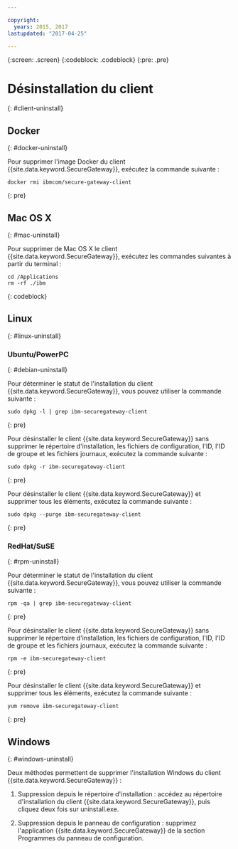 ```yaml
---

copyright:
  years: 2015, 2017
lastupdated: "2017-04-25"

---
```

{:screen: .screen}
{:codeblock: .codeblock}
{:pre: .pre}

# Désinstallation du client
{: #client-uninstall}

## Docker
{: #docker-uninstall}

Pour supprimer l'image Docker du client {{site.data.keyword.SecureGateway}}, exécutez la commande suivante :

```
docker rmi ibmcom/secure-gateway-client
```
{: pre}

## Mac OS X
{: #mac-uninstall}

Pour supprimer de Mac OS X le client {{site.data.keyword.SecureGateway}}, exécutez les commandes suivantes à partir du terminal :

```
cd /Applications
rm -rf ./ibm
```
{: codeblock}

## Linux
{: #linux-uninstall}

### Ubuntu/PowerPC
{: #debian-uninstall}

Pour déterminer le statut de l'installation du client {{site.data.keyword.SecureGateway}}, vous pouvez
utiliser la commande suivante :

```
sudo dpkg -l | grep ibm-securegateway-client
```
{: pre}

Pour désinstaller le client {{site.data.keyword.SecureGateway}} sans supprimer le répertoire d'installation, les fichiers de configuration, l'ID, l'ID de groupe
et les fichiers journaux, exécutez la commande suivante :

```
sudo dpkg -r ibm-securegateway-client
```
{: pre}

Pour désinstaller le client {{site.data.keyword.SecureGateway}} et supprimer tous les éléments, exécutez la commande suivante :

```
sudo dpkg --purge ibm-securegateway-client
```
{: pre}

### RedHat/SuSE
{: #rpm-uninstall}

Pour déterminer le statut de l'installation du client {{site.data.keyword.SecureGateway}}, vous pouvez
utiliser la commande suivante :

```
rpm -qa | grep ibm-securegateway-client
```
{: pre}

Pour désinstaller le client {{site.data.keyword.SecureGateway}} sans supprimer le répertoire d'installation, les fichiers de configuration, l'ID, l'ID de groupe
et les fichiers journaux, exécutez la commande suivante :

```
rpm -e ibm-securegateway-client
```
{: pre}

Pour désinstaller le client {{site.data.keyword.SecureGateway}} et supprimer tous les éléments, exécutez la commande suivante :

```
yum remove ibm-securegateway-client
```
{: pre}

## Windows
{: #windows-uninstall}

Deux méthodes permettent de supprimer l'installation Windows du client {{site.data.keyword.SecureGateway}} :

1. Suppression depuis le répertoire d'installation : accédez au répertoire d'installation du client {{site.data.keyword.SecureGateway}}, puis cliquez deux fois sur uninstall.exe.

2. Suppression depuis le panneau de configuration : supprimez l'application {{site.data.keyword.SecureGateway}} de la section Programmes du panneau de configuration.
